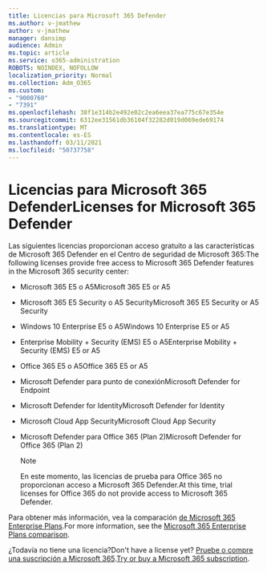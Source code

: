 ```yaml
---
title: Licencias para Microsoft 365 Defender
ms.author: v-jmathew
author: v-jmathew
manager: dansimp
audience: Admin
ms.topic: article
ms.service: o365-administration
ROBOTS: NOINDEX, NOFOLLOW
localization_priority: Normal
ms.collection: Adm_O365
ms.custom:
- "9000760"
- "7391"
ms.openlocfilehash: 38f1e314b2e492e02c2ea6eea37ea775c67e354e
ms.sourcegitcommit: 6312ee31561db36104f32282d019d069ede69174
ms.translationtype: MT
ms.contentlocale: es-ES
ms.lasthandoff: 03/11/2021
ms.locfileid: "50737758"
---
```

# <a name="licenses-for-microsoft-365-defender"></a><span data-ttu-id="24a14-102">Licencias para Microsoft 365 Defender</span><span class="sxs-lookup"><span data-stu-id="24a14-102">Licenses for Microsoft 365 Defender</span></span>

<span data-ttu-id="24a14-103">Las siguientes licencias proporcionan acceso gratuito a las características de Microsoft 365 Defender en el Centro de seguridad de Microsoft 365:</span><span class="sxs-lookup"><span data-stu-id="24a14-103">The following licenses provide free access to Microsoft 365 Defender features in the Microsoft 365 security center:</span></span>

- <span data-ttu-id="24a14-104">Microsoft 365 E5 o A5</span><span class="sxs-lookup"><span data-stu-id="24a14-104">Microsoft 365 E5 or A5</span></span>
- <span data-ttu-id="24a14-105">Microsoft 365 E5 Security o A5 Security</span><span class="sxs-lookup"><span data-stu-id="24a14-105">Microsoft 365 E5 Security or A5 Security</span></span>
- <span data-ttu-id="24a14-106">Windows 10 Enterprise E5 o A5</span><span class="sxs-lookup"><span data-stu-id="24a14-106">Windows 10 Enterprise E5 or A5</span></span>
- <span data-ttu-id="24a14-107">Enterprise Mobility + Security (EMS) E5 o A5</span><span class="sxs-lookup"><span data-stu-id="24a14-107">Enterprise Mobility + Security (EMS) E5 or A5</span></span>
- <span data-ttu-id="24a14-108">Office 365 E5 o A5</span><span class="sxs-lookup"><span data-stu-id="24a14-108">Office 365 E5 or A5</span></span>
- <span data-ttu-id="24a14-109">Microsoft Defender para punto de conexión</span><span class="sxs-lookup"><span data-stu-id="24a14-109">Microsoft Defender for Endpoint</span></span>
- <span data-ttu-id="24a14-110">Microsoft Defender for Identity</span><span class="sxs-lookup"><span data-stu-id="24a14-110">Microsoft Defender for Identity</span></span>
- <span data-ttu-id="24a14-111">Microsoft Cloud App Security</span><span class="sxs-lookup"><span data-stu-id="24a14-111">Microsoft Cloud App Security</span></span>
- <span data-ttu-id="24a14-112">Microsoft Defender para Office 365 (Plan 2)</span><span class="sxs-lookup"><span data-stu-id="24a14-112">Microsoft Defender for Office 365 (Plan 2)</span></span>

    > [!NOTE]
    > <span data-ttu-id="24a14-113">En este momento, las licencias de prueba para Office 365 no proporcionan acceso a Microsoft 365 Defender.</span><span class="sxs-lookup"><span data-stu-id="24a14-113">At this time, trial licenses for Office 365 do not provide access to Microsoft 365 Defender.</span></span>

<span data-ttu-id="24a14-114">Para obtener más información, vea la comparación [de Microsoft 365 Enterprise Plans](https://go.microsoft.com/fwlink/?linkid=2143458).</span><span class="sxs-lookup"><span data-stu-id="24a14-114">For more information, see the [Microsoft 365 Enterprise Plans comparison](https://go.microsoft.com/fwlink/?linkid=2143458).</span></span>

<span data-ttu-id="24a14-115">¿Todavía no tiene una licencia?</span><span class="sxs-lookup"><span data-stu-id="24a14-115">Don't have a license yet?</span></span> <span data-ttu-id="24a14-116">[Pruebe o compre una suscripción a Microsoft 365](https://go.microsoft.com/fwlink/?linkid=2143625).</span><span class="sxs-lookup"><span data-stu-id="24a14-116">[Try or buy a Microsoft 365 subscription](https://go.microsoft.com/fwlink/?linkid=2143625).</span></span>
